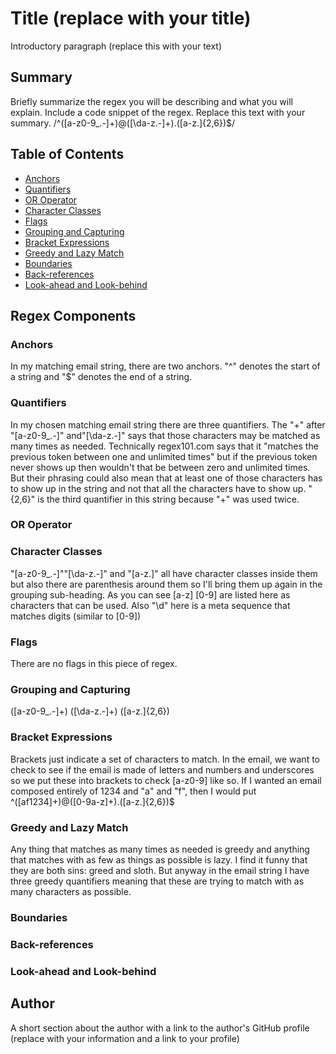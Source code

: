 # Title (replace with your title)

Introductory paragraph (replace this with your text)

## Summary

Briefly summarize the regex you will be describing and what you will explain. Include a code snippet of the regex. Replace this text with your summary.
/^([a-z0-9_\.-]+)@([\da-z\.-]+)\.([a-z\.]{2,6})$/

## Table of Contents

- [Anchors](#anchors)
- [Quantifiers](#quantifiers)
- [OR Operator](#or-operator)
- [Character Classes](#character-classes)
- [Flags](#flags)
- [Grouping and Capturing](#grouping-and-capturing)
- [Bracket Expressions](#bracket-expressions)
- [Greedy and Lazy Match](#greedy-and-lazy-match)
- [Boundaries](#boundaries)
- [Back-references](#back-references)
- [Look-ahead and Look-behind](#look-ahead-and-look-behind)

## Regex Components

### Anchors
In my matching email string, there are two anchors. "^" denotes the start of a string and "$" denotes the end of a string.
### Quantifiers
In my chosen matching email string there are three quantifiers. The "+" after "[a-z0-9_\.-]" and"[\da-z\.-]" says that those characters may be matched as many times as needed. Technically regex101.com says that it "matches the previous token between one and unlimited times" but if the previous token never shows up then wouldn't that be between zero and unlimited times. But their phrasing could also mean that at least one of those characters has to show up in the string and not that all the characters have to show up.
"{2,6}" is the third quantifier in this string because "+" was used twice. 


### OR Operator

### Character Classes
"[a-z0-9_\.-]""[\da-z\.-]" and "[a-z\.]" all have character classes inside them but also there are parenthesis around them so I'll bring them up again in the grouping sub-heading.
As you can see [a-z] [0-9] are listed here as characters that can be used. Also "\d" here is a meta sequence that matches digits (similar to [0-9])

### Flags
There are no flags in this piece of regex. 

### Grouping and Capturing
([a-z0-9_\.-]+)
([\da-z\.-]+)
([a-z\.]{2,6})

### Bracket Expressions
Brackets just indicate a set of characters to match. 
In the email, we want to check to see if the email is made of letters and numbers and underscores so we put these into brackets to check [a-z0-9] like so. If I wanted an email composed entirely of 1234 and "a" and "f", then I would put ^([af1234]+)@([0-9a-z]+)\.([a-z\.]{2,6})$

### Greedy and Lazy Match
Any thing that matches as many times as needed is greedy and anything that matches with as few as things as possible is lazy. I find it funny that they are both sins: greed and sloth. But anyway in the email string I have three greedy quantifiers meaning that these are trying to match with as many characters as possible.

### Boundaries

### Back-references

### Look-ahead and Look-behind

## Author

A short section about the author with a link to the author's GitHub profile (replace with your information and a link to your profile)
